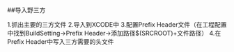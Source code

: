 ##导入野三方

1.抓出主要的三方文件
2.导入到XCODE中
3.配置Prefix Header文件（在工程配置中找到BuildSetting->Prefix Header->添加路径$(SRCROOT)+文件路径）
4.在Prefix Header中写入三方需要的头文件

